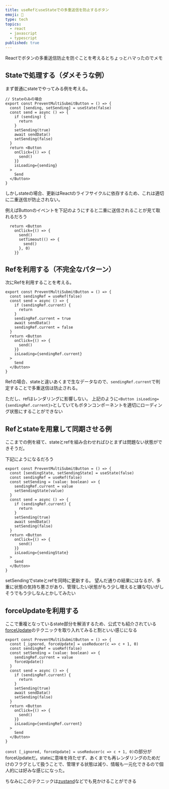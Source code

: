 ```yaml
---
title: useRefとuseStateでの多重送信を防止するボタン
emoji: 🧽
type: tech
topics:
  - react
  - javascript
  - typescript
published: true
---
```


Reactでボタンの多重送信防止を防ぐことを考えるとちょっとハマったのでメモ


## Stateで処理する（ダメそうな例）

まず普通にstateでやってみる例を考える。

```tsx
// Stateのみの場合
export const PreventMultiSubmitButton = () => {
  const [sending, setSending] = useState(false)
  const send = async () => {
    if (sending) { 
      return
    }
    setSending(true)
    await sendData()
    setSending(false)
  }
  return <Button
    onClick={() => {
      send()
    }}
    isLoading={sending}
  >
    Send
  </Button>
}
```

しかしstateの場合、更新はReactのライフサイクルに依存するため、これは適切に二重送信が防止されない。

例えばButtonのイベントを下記のようにすると二重に送信されることが見て取れるだろう

```tsx
  return <Button
    onClick={() => {
      send()
      setTimeout(() => { 
        send()
      }, 0)
    }}
```

## Refを利用する（不完全なパターン）

次にRefを利用することを考える。

```tsx
export const PreventMultiSubmitButton = () => {
  const sendingRef = useRef(false)
  const send = async () => {
    if (sendingRef.current) {
      return
    }
    sendingRef.current = true
    await sendData()
    sendingRef.current = false
  }
  return <Button
    onClick={() => {
      send()
    }}
    isLoading={sendingRef.current}
  >
    Send
  </Button>
}
```

Refの場合、stateと違いあくまで生なデータなので、`sendingRef.current`で判定することで多重送信は防止される。

ただし、refはレンダリングに影響しない。
上記のように`<Button isLoading={sendingRef.current}>`としていてもボタンコンポーネントを適切にローディング状態にすることができない

## Refとstateを用意して同期させる例

ここまでの例を経て、stateとrefを組み合わせればひとまずは問題ない状態ができそうだ。

下記にようになるだろう

```tsx
export const PreventMultiSubmitButton = () => {
  const [sendingState, setSendingState] = useState(false)
  const sendingRef = useRef(false)
  const setSending = (value: boolean) => {
    sendingRef.current = value
    setSendingState(value)
  }
  const send = async () => {
    if (sendingRef.current) {
      return
    }
    setSending(true)
    await sendData()
    setSending(false)
  }
  return <Button
    onClick={() => {
      send()
    }}
    isLoading={sendingState}
  >
    Send
  </Button>
}
```

setSendingでstateとrefを同時に更新する。
望んだ通りの結果にはなるが、多重に状態の気持ち悪さがあり、管理したい状態がもう少し増えると嫌な匂いがしそうでもう少しなんとかしてみたい

## forceUpdateを利用する

ここで重複となっているstate部分を解消するため、公式でも紹介されている[forceUpdate](https://reactjs.org/docs/hooks-faq.html#is-there-something-like-forceupdate)のテクニックを取り入れてみると割といい感じになる

```tsx
export const PreventMultiSubmitButton = () => {
  const [_ignored, forceUpdate] = useReducer(c => c + 1, 0)
  const sendingRef = useRef(false)
  const setSending = (value: boolean) => {
    sendingRef.current = value
    forceUpdate()
  }
  const send = async () => {
    if (sendingRef.current) {
      return
    }
    setSending(true)
    await sendData()
    setSending(false)
  }
  return <Button
    onClick={() => {
      send()
    }}
    isLoading={sendingRef.current}
  >
    Send
  </Button>
}
```

`const [_ignored, forceUpdate] = useReducer(c => c + 1, 0)`の部分がforceUpdateだ。stateに意味を持たせず、あくまでも再レンダリングのためだけのフラグとして扱うことで、管理する状態は減り、情報も一元化できるので個人的には好みな感じになった。

ちなみにこのテクニックは[zustand](https://github.com/pmndrs/zustand/blob/0ba3c240078cf61792a4b13ff11d774ecca70a0a/src/react.ts#L80)などでも見かけることができる